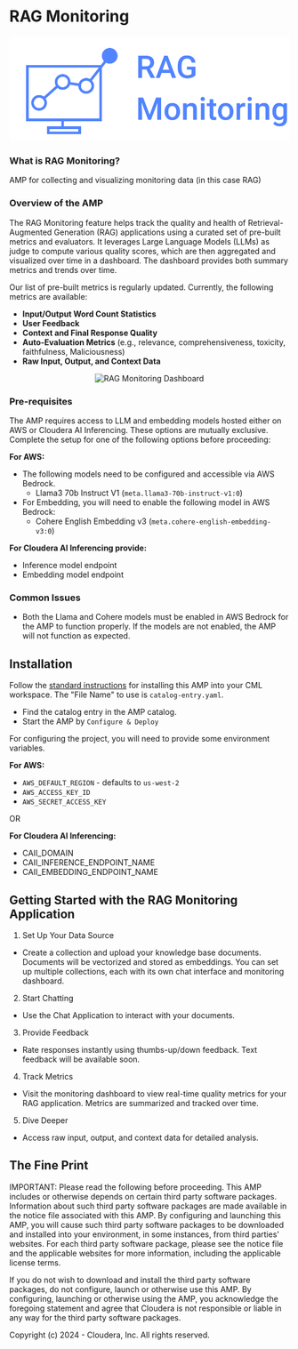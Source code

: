 # RAG Monitoring

<p align="center">
  <img src="ragmon/resources/logos/RAG-Monitoring-icon.png" alt="RAG Monitoring">
</p>

### What is RAG Monitoring?

AMP for collecting and visualizing monitoring data (in this case RAG)

### Overview of the AMP

The RAG Monitoring feature helps track the quality and health of Retrieval-Augmented Generation (RAG) applications using a curated set of pre-built metrics and evaluators. It leverages Large Language Models (LLMs) as judge to compute various quality scores, which are then aggregated and visualized over time in a dashboard. The dashboard provides both summary metrics and trends over time.

Our list of pre-built metrics is regularly updated. Currently, the following metrics are available:

- **Input/Output Word Count Statistics**
- **User Feedback**
- **Context and Final Response Quality**
- **Auto-Evaluation Metrics** (e.g., relevance, comprehensiveness, toxicity, faithfulness, Maliciousness)
- **Raw Input, Output, and Context Data**

<p align="center">
  <img src="assets/app-screenshot.png" alt="RAG Monitoring Dashboard">
</p>

### Pre-requisites

The AMP requires access to LLM and embedding models hosted either on AWS or Cloudera AI Inferencing. These options are mutually exclusive. Complete the setup for one of the following options before proceeding:

**For AWS:**

- The following models need to be configured and accessible via AWS Bedrock.
  - Llama3 70b Instruct V1 (`meta.llama3-70b-instruct-v1:0`)
- For Embedding, you will need to enable the following model in AWS Bedrock:
  - Cohere English Embedding v3 (`meta.cohere-english-embedding-v3:0`)

**For Cloudera AI Inferencing provide:**

- Inference model endpoint
- Embedding model endpoint

### Common Issues

- Both the Llama and Cohere models must be enabled in AWS Bedrock for the AMP to function properly. If the models are not enabled, the AMP will not function as expected.

## Installation

Follow the [standard instructions](https://docs.cloudera.com/machine-learning/cloud/applied-ml-prototypes/topics/ml-amp-add-catalog.html) for installing this AMP into your CML workspace. The "File Name" to use is `catalog-entry.yaml`.

- Find the catalog entry in the AMP catalog.
- Start the AMP by `Configure & Deploy`

For configuring the project, you will need to provide some environment variables.

**For AWS:**

- `AWS_DEFAULT_REGION` - defaults to `us-west-2`
- `AWS_ACCESS_KEY_ID`
- `AWS_SECRET_ACCESS_KEY`

OR

**For Cloudera AI Inferencing:**

- CAII_DOMAIN
- CAII_INFERENCE_ENDPOINT_NAME
- CAII_EMBEDDING_ENDPOINT_NAME

## Getting Started with the RAG Monitoring Application

1. Set Up Your Data Source

- Create a collection and upload your knowledge base documents. Documents will be vectorized and stored as embeddings. You can set up multiple collections, each with its own chat interface and monitoring dashboard.

2. Start Chatting

- Use the Chat Application to interact with your documents.

3. Provide Feedback

- Rate responses instantly using thumbs-up/down feedback. Text feedback will be available soon.

4. Track Metrics

- Visit the monitoring dashboard to view real-time quality metrics for your RAG application. Metrics are summarized and tracked over time.

5. Dive Deeper

- Access raw input, output, and context data for detailed analysis.

## The Fine Print

IMPORTANT: Please read the following before proceeding. This AMP includes or otherwise depends on certain third party software packages. Information about such third party software packages are made available in the notice file associated with this AMP. By configuring and launching this AMP, you will cause such third party software packages to be downloaded and installed into your environment, in some instances, from third parties' websites. For each third party software package, please see the notice file and the applicable websites for more information, including the applicable license terms.

If you do not wish to download and install the third party software packages, do not configure, launch or otherwise use this AMP. By configuring, launching or otherwise using the AMP, you acknowledge the foregoing statement and agree that Cloudera is not responsible or liable in any way for the third party software packages.

Copyright (c) 2024 - Cloudera, Inc. All rights reserved.
